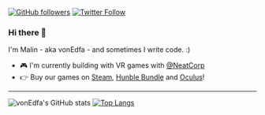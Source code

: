 [![GitHub followers](https://img.shields.io/github/followers/vonedfa?label=Followers&logo=github&style=for-the-badge&color=lightgray)](https://github.com/vonEdfa)
[![Twitter Follow](https://img.shields.io/twitter/follow/vonEdfa?label=@vonedfa&logo=twitter&style=for-the-badge&color=lightgray)](https://twitter.com/vonEdfa)

### Hi there 👋

I'm Malin - aka vonEdfa - and sometimes I write code. :)

- 🎮 I'm currently building with VR games with [@NeatCorp](https://github.com/NeatCorp)
- 👉 Buy our games on [Steam](https://store.steampowered.com/developer/NeatCorp/list/60022), [Hunble Bundle](https://www.humblebundle.com/store/search?sort=bestselling&developer=Neat%20Corporation) and [Oculus](https://www.oculus.com/experiences/rift/1653313354717205)!

---

![vonEdfa's GitHub stats](https://github-readme-stats.vercel.app/api?username=vonEdfa&hide_title=true&show_icons=true&count_private=true&hide_border=true&theme=github_dark)
[![Top Langs](https://github-readme-stats.vercel.app/api/top-langs/?username=vonEdfa&layout=compact&hide=tcl&hide_border=true&theme=github_dark)](.)

<!--
**vonEdfa/vonEdfa** is a ✨ _special_ ✨ repository because its `README.md` (this file) appears on your GitHub profile.

Here are some ideas to get you started:

- 🔭 I’m currently working on ...
- 🌱 I’m currently learning ...
- 👯 I’m looking to collaborate on ...
- 🤔 I’m looking for help with ...
- 💬 Ask me about ...
- 📫 How to reach me: ...
- 😄 Pronouns: ...
- ⚡ Fun fact: ...
-->
